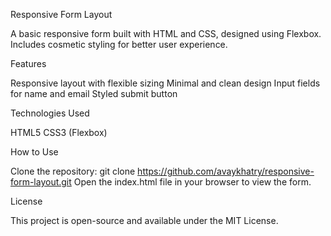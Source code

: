 Responsive Form Layout

A basic responsive form built with HTML and CSS, designed using Flexbox.
Includes cosmetic styling for better user experience.

Features

Responsive layout with flexible sizing
Minimal and clean design
Input fields for name and email
Styled submit button

Technologies Used

HTML5
CSS3 (Flexbox)

How to Use

Clone the repository:
git clone https://github.com/avaykhatry/responsive-form-layout.git
Open the index.html file in your browser to view the form.

License

This project is open-source and available under the MIT License.

